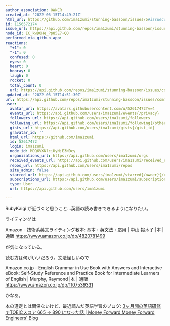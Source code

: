 ```yaml
---
author_association: OWNER
created_at: '2022-06-15T14:49:21Z'
html_url: https://github.com/ima1zumi/stunning-bassoon/issues/5#issuecomment-1156572174
id: 1156572174
issue_url: https://api.github.com/repos/ima1zumi/stunning-bassoon/issues/5
node_id: IC_kwDOHe_Pp85E7-QO
performed_via_github_app: 
reactions:
  "+1": 0
  "-1": 0
  confused: 0
  eyes: 0
  heart: 0
  hooray: 0
  laugh: 0
  rocket: 0
  total_count: 0
  url: https://api.github.com/repos/ima1zumi/stunning-bassoon/issues/comments/1156572174/reactions
updated_at: '2022-06-15T14:51:30Z'
url: https://api.github.com/repos/ima1zumi/stunning-bassoon/issues/comments/1156572174
user:
  avatar_url: https://avatars.githubusercontent.com/u/52617472?v=4
  events_url: https://api.github.com/users/ima1zumi/events{/privacy}
  followers_url: https://api.github.com/users/ima1zumi/followers
  following_url: https://api.github.com/users/ima1zumi/following{/other_user}
  gists_url: https://api.github.com/users/ima1zumi/gists{/gist_id}
  gravatar_id: ''
  html_url: https://github.com/ima1zumi
  id: 52617472
  login: ima1zumi
  node_id: MDQ6VXNlcjUyNjE3NDcy
  organizations_url: https://api.github.com/users/ima1zumi/orgs
  received_events_url: https://api.github.com/users/ima1zumi/received_events
  repos_url: https://api.github.com/users/ima1zumi/repos
  site_admin: false
  starred_url: https://api.github.com/users/ima1zumi/starred{/owner}{/repo}
  subscriptions_url: https://api.github.com/users/ima1zumi/subscriptions
  type: User
  url: https://api.github.com/users/ima1zumi

---
```

RubyKaigi が近づくと思うこと…英語の読み書きできるようになりたい。

ライティングは

Amazon - 技術系英文ライティング教本: 基本・英文法・応用 | 中山 裕木子 |本 | 通販
https://www.amazon.co.jp/dp/4820781499

が気になっている。

読む方は何がいいだろう。文法怪しいので

Amazon.co.jp - English Grammar in Use Book with Answers and Interactive eBook: Self-Study Reference and Practice Book for Intermediate Learners of English | Murphy, Raymond |本 | 通販
https://www.amazon.co.jp/dp/1107539331

かなあ。

本の選定とは関係ないけど、最近読んだ英語学習のブログ:
[3ヶ月間の英語研修でTOEICスコア 665 → 890 になった話 | Money Forward Money Forward Engineers' Blog](https://moneyforward.com/engineers_blog/2022/06/13/my-english-learning-experience/#more-10337)
